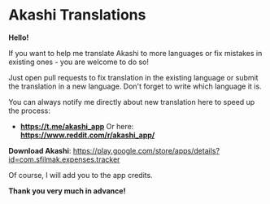 # Akashi Translations
**Hello!**

If you want to help me translate Akashi to more languages or fix mistakes in existing ones - you are welcome to do so!

Just open pull requests to fix translation in the existing language or submit the translation in a new language. Don't forget to write which language it is.

You can always notify me directly about new translation here to speed up the process:
- **https://t.me/akashi_app** Or here: **https://www.reddit.com/r/akashi_app/**

**Download Akashi**: https://play.google.com/store/apps/details?id=com.sfilmak.expenses.tracker

Of course, I will add you to the app credits.

**Thank you very much in advance!**
